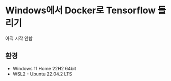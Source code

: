 # Windows에서 Docker로 Tensorflow 돌리기
아직 시작 안함
## 환경
* Windows 11 Home 22H2 64bit
* WSL2 - Ubuntu 22.04.2 LTS
